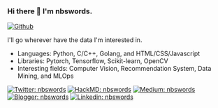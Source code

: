 ### Hi there 👋 I'm nbswords.

[![Github](https://img.shields.io/github/followers/nbswords?label=Follow&style=social)](https://github.com/nbswords)


I'll go wherever have the data I'm interested in.
- Languages:  Python, C/C++, Golang, and HTML/CSS/Javascript
- Libraries: Pytorch, Tensorflow, Scikit-learn, OpenCV
- Interesting fields: Computer Vision, Recommendation System, Data Mining, and MLOps

[![Twitter: nbswords](https://img.shields.io/static/v1?label=Twitter&message=nbswords&logo=twitter&style=flat)](https://twitter.com/nbswordsYu)
[![HackMD: nbswords](https://img.shields.io/badge/HackMD-nbswords-514e9d?style=flat-square&logo=hackhands&logoColor=ffffff&labelColor=555555)](https://hackmd.io/@nbswords)
[![Medium: nbswords](https://img.shields.io/badge/Medium-555555?style=for-the-badge&logo=medium&logoColor=white&style=flat)](https://medium.com/@nbswords)
[![Blogger: nbswords](https://img.shields.io/badge/Blogger-FF5722?style=for-the-badge&logo=blogger&logoColor=white&style=flat)](http://blog.nbswords.com/)
[![Linkedin: nbswords](https://img.shields.io/badge/LinkedIn-0077B5?style=for-the-badge&logo=linkedin&logoColor=white&style=flat)](https://www.linkedin.com/in/nbswords/)
